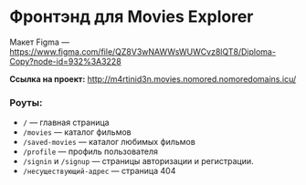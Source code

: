 # Фронтэнд для Movies Explorer
Макет Figma — https://www.figma.com/file/QZ8V3wNAWWsWUWCvz8lQT8/Diploma-Copy?node-id=932%3A3228

**Ссылка на проект:** http://m4rtinid3n.movies.nomored.nomoredomains.icu/

### Роуты:
* `/` — главная страница
* `/movies` — каталог фильмов
* `/saved-movies` — каталог любимых фильмов
* `/profile` — профиль пользователя
* `/signin` и `/signup` — страницы авторизации и регистрации.
* `/несуществующий-адрес` — страница 404
